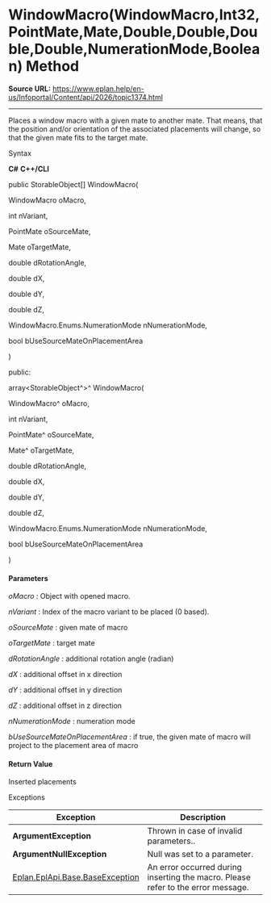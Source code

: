 # WindowMacro(WindowMacro,Int32,PointMate,Mate,Double,Double,Double,Double,NumerationMode,Boolean) Method

**Source URL:** https://www.eplan.help/en-us/Infoportal/Content/api/2026/topic1374.html

---

Places a window macro with a given mate to another mate. That means, that the position and/or orientation of the associated placements will change, so that the given mate fits to the target mate.

Syntax

**C#**
**C++/CLI**


public StorableObject[] WindowMacro( 

   WindowMacro oMacro,

   int nVariant,

   PointMate oSourceMate,

   Mate oTargetMate,

   double dRotationAngle,

   double dX,

   double dY,

   double dZ,

   WindowMacro.Enums.NumerationMode nNumerationMode,

   bool bUseSourceMateOnPlacementArea

)

public:

array<StorableObject^>^ WindowMacro( 

   WindowMacro^ oMacro,

   int nVariant,

   PointMate^ oSourceMate,

   Mate^ oTargetMate,

   double dRotationAngle,

   double dX,

   double dY,

   double dZ,

   WindowMacro.Enums.NumerationMode nNumerationMode,

   bool bUseSourceMateOnPlacementArea

)


#### Parameters

*oMacro*
:   Object with opened macro.

*nVariant*
:   Index of the macro variant to be placed (0 based).

*oSourceMate*
:   given mate of macro

*oTargetMate*
:   target mate

*dRotationAngle*
:   additional rotation angle (radian)

*dX*
:   additional offset in x direction

*dY*
:   additional offset in y direction

*dZ*
:   additional offset in z direction

*nNumerationMode*
:   numeration mode

*bUseSourceMateOnPlacementArea*
:   if true, the given mate of macro will project to the placement area of macro

#### Return Value

Inserted placements

Exceptions

| Exception | Description |
| --- | --- |
| **ArgumentException** | Thrown in case of invalid parameters.. |
| **ArgumentNullException** | Null was set to a parameter. |
| [Eplan.EplApi.Base.BaseException](Eplan.EplApi.Baseu~Eplan.EplApi.Base.BaseException.html) | An error occurred during inserting the macro. Please refer to the error message. |
